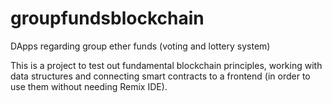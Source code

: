 # groupfundsblockchain
DApps regarding group ether funds (voting and lottery system)

This is a project to test out fundamental blockchain principles, working with data structures and connecting smart contracts to a frontend (in order to use them without needing Remix IDE).
